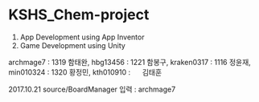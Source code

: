 # KSHS_Chem-project

1. App Development using App Inventor
2. Game Development using Unity

archmage7  : 1319 함태완,
hbg13456   : 1221 함봉구,
kraken0317 : 1116 정윤재,
min010324  : 1320 황정민,
kth010910  :      김태훈 

2017.10.21 source/BoardManager  입력 : archmage7
